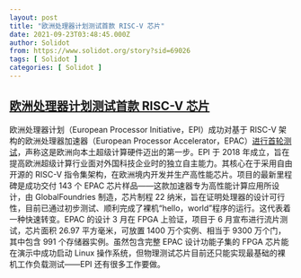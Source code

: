 ```yaml
---
layout: post
title: "欧洲处理器计划测试首款 RISC-V 芯片"
date: 2021-09-23T03:48:45.000Z
author: Solidot
from: https://www.solidot.org/story?sid=69026
tags: [ Solidot ]
categories: [ Solidot ]
---
```

<!--1632368925000-->
[欧洲处理器计划测试首款 RISC-V 芯片](https://www.solidot.org/story?sid=69026)
------

<div>
欧洲处理器计划（European Processor Initiative，EPI）成功对基于 RISC-V 架构的欧洲处理器加速器（European Processor Accelerator，EPAC）<a href="https://www.theregister.com/2021/09/22/first_riscv_epi_chip/" target="_blank">进行首轮测试</a>，声称这是欧洲向本土超级计算硬件迈出的第一步。EPI 于 2018 年成立，旨在提高欧洲超级计算行业面对外国科技企业时的独立自主能力。其核心在于采用自由开源的 RISC-V 指令集架构，在欧洲境内开发并生产高性能芯片。项目的最新里程碑是成功交付 143 个 EPAC 芯片样品——这款加速器专为高性能计算应用所设计，由 GlobalFoundries 制造，芯片制程 22 纳米，旨在证明处理器的设计可行性，目前已通过初步测试、顺利完成了裸机“hello，world”程序的运行。这代表着一种快速转变。EPAC 的设计 3 月在 FPGA 上验证，项目于 6 月宣布进行流片测试，芯片面积 26.97 平方毫米，可放置 1400 万个实例、相当于 9300 万个门，其中包含 991 个存储器实例。虽然包含完整 EPAC 设计功能子集的 FPGA 芯片能在演示中成功启动 Linux 操作系统，但物理测试芯片目前还只能实现最基础的裸机工作负载测试——EPI 还有很多工作要做。
</div>
